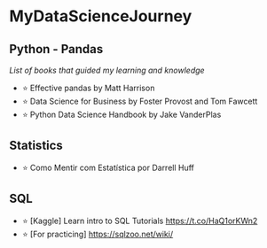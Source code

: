 # MyDataScienceJourney

## Python - Pandas
  *List of books that guided my learning and knowledge*
  - :star: Effective pandas by Matt Harrison
  - :star: Data Science for Business by Foster Provost and Tom Fawcett
  - :star: Python Data Science Handbook by Jake VanderPlas


## Statistics
  - :star: Como Mentir com Estatística por Darrell Huff


## SQL
  
  - :star: [Kaggle] Learn intro to SQL Tutorials https://t.co/HaQ1orKWn2
  - :star: [For practicing] https://sqlzoo.net/wiki/
  
